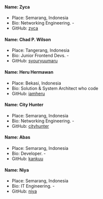 #### Name: Zyca
 - Place: Semarang, Indonesia
 - Bio: Networking Engineering. - 
 - GitHub: [zyca](https://github.com/zycamichaela)

#### Name: Chad P. Wilson
 - Place: Tangerang, Indonesia
 - Bio: Junior Frontend Devs. - 
 - GitHub: [syouryuumaru](https://github.com/syouryuumaru)


 #### Name: Heru Hermawan
 - Place: Bekasi, Indonesia
 - Bio: Solution & System Architect who code
 - GitHub: [iamheru](https://github.com/iamheru)


#### Name: City Hunter
 - Place: Semarang, Indonesia
 - Bio: Networking Engineering. - 
 - GitHub: [cityhunter](https://github.com/cityhunterzinu)
 
 #### Name: Abas
 - Place: Semarang, Indonesia
 - Bio: Developer. -
 - GitHub: [kankuu](https://github.com/kankuu)
 
 #### Name: Niya
 - Place: Semarang, Indonesia
 - Bio: IT Engineering. -
 - GitHub: [niya](https://github.com/alhambraniya)